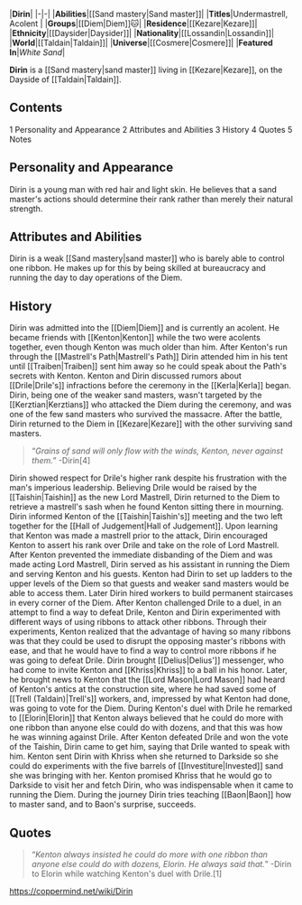 |**Dirin**|
|-|-|
|**Abilities**|[[Sand mastery\|Sand master]]|
|**Titles**|Undermastrell, Acolent |
|**Groups**|[[Diem\|Diem]]🐱︎|
|**Residence**|[[Kezare\|Kezare]]|
|**Ethnicity**|[[Daysider\|Daysider]]|
|**Nationality**|[[Lossandin\|Lossandin]]|
|**World**|[[Taldain\|Taldain]]|
|**Universe**|[[Cosmere\|Cosmere]]|
|**Featured In**|*White Sand*|

**Dirin** is a [[Sand mastery\|sand master]] living in [[Kezare\|Kezare]], on the Dayside of [[Taldain\|Taldain]].

## Contents

1 Personality and Appearance
2 Attributes and Abilities
3 History
4 Quotes
5 Notes


## Personality and Appearance
Dirin is a young man with red hair and light skin. He believes that a sand master's actions should determine their rank rather than merely their natural strength.

## Attributes and Abilities
Dirin is a weak [[Sand mastery\|sand master]] who is barely able to control one ribbon. He makes up for this by being skilled at bureaucracy and running the day to day operations of the Diem.

## History
Dirin was admitted into the [[Diem\|Diem]] and is currently an acolent. He became friends with [[Kenton\|Kenton]] while the two were acolents together, even though Kenton was much older than him. After Kenton's run through the [[Mastrell's Path\|Mastrell's Path]] Dirin attended him in his tent until [[Traiben\|Traiben]] sent him away so he could speak about the Path's secrets with Kenton. Kenton and Dirin discussed rumors about [[Drile\|Drile's]] infractions before the ceremony in the [[Kerla\|Kerla]] began. Dirin, being one of the weaker sand masters, wasn't targeted by the [[Kerztian\|Kerztians]] who attacked the Diem during the ceremony, and was one of the few sand masters who survived the massacre. After the battle, Dirin returned to the Diem in [[Kezare\|Kezare]] with the other surviving sand masters.

>“*Grains of sand will only flow with the winds, Kenton, never against them.*”
\-Dirin[4]

Dirin showed respect for Drile's higher rank despite his frustration with the man's imperious leadership. Believing Drile would be raised by the [[Taishin\|Taishin]] as the new Lord Mastrell, Dirin returned to the Diem to retrieve a mastrell's sash when he found Kenton sitting there in mourning. Dirin informed Kenton of the [[Taishin\|Taishin's]] meeting and the two left together for the [[Hall of Judgement\|Hall of Judgement]]. Upon learning that Kenton was made a mastrell prior to the attack, Dirin encouraged Kenton to assert his rank over Drile and take on the role of Lord Mastrell.
After Kenton prevented the immediate disbanding of the Diem and was made acting Lord Mastrell, Dirin served as his assistant in running the Diem and serving Kenton and his guests. Kenton had Dirin to set up ladders to the upper levels of the Diem so that guests and weaker sand masters would be able to access them. Later Dirin hired workers to build permanent staircases in every corner of the Diem.
After Kenton challenged Drile to a duel, in an attempt to find a way to defeat Drile, Kenton and Dirin experimented with different ways of using ribbons to attack other ribbons. Through their experiments, Kenton realized that the advantage of having so many ribbons was that they could be used to disrupt the opposing master's ribbons with ease, and that he would have to find a way to control more ribbons if he was going to defeat Drile.
Dirin brought [[Delius\|Delius']] messenger, who had come to invite Kenton and [[Khriss\|Khriss]] to a ball in his honor. Later, he brought news to Kenton that the [[Lord Mason\|Lord Mason]] had heard of Kenton's antics at the construction site, where he had saved some of [[Trell (Taldain)\|Trell's]] workers, and, impressed by what Kenton had done, was going to vote for the Diem.
During Kenton's duel with Drile he remarked to [[Elorin\|Elorin]] that Kenton always believed that he could do more with one ribbon than anyone else could do with dozens, and that this was how he was winning against Drile. After Kenton defeated Drile and won the vote of the Taishin, Dirin came to get him, saying that Drile wanted to speak with him.
Kenton sent Dirin with Khriss when she returned to Darkside so she could do experiments with the five barrels of [[Investiture\|Invested]] sand she was bringing with her. Kenton promised Khriss that he would go to Darkside to visit her and fetch Dirin, who was indispensable when it came to running the Diem. During the journey Dirin tries teaching [[Baon\|Baon]] how to master sand, and to Baon's surprise, succeeds.

## Quotes
>“*Kenton always insisted he could do more with one ribbon than anyone else could do with dozens, Elorin. He always said that.*”
\-Dirin to Elorin while watching Kenton's duel with Drile.[1]




https://coppermind.net/wiki/Dirin